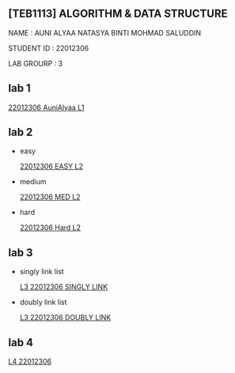 ## [TEB1113] ALGORITHM & DATA STRUCTURE
NAME : AUNI ALYAA NATASYA BINTI MOHMAD SALUDDIN  

STUDENT ID : 22012306


LAB GROURP : 3 

## lab 1
[22012306 AuniAlyaa L1](LAB%201/22012306_AuniAlyaa_L1.cpp)
## lab 2
- easy

  [22012306 EASY L2 ](LAB%202/EASY/22012306_AUNI_L2_EASY.cpp)
- medium

  [22012306 MED L2](LAB%202/MEDIUM/22012306_AUNI_MED_L2.cpp)
- hard

  [22012306 Hard L2](LAB%202/HARD/22012306_Auni_Hard_L2.cpp)
## lab 3
- singly link list

  [L3 22012306 SINGLY LINK](LAB%203%20/%20SINGLY%20LINK%20LIST/L3_22012306_SINGLY_LINK_AUNI%20ALYAA.cpp)

- doubly link list

  [L3 22012306 DOUBLY LINK](LAB%203%20/DOUBLY%20LINK%20LIST/L3_22012306_DOUBLY_LINK_AUNI.cpp)
## lab 4
[L4 22012306](LAB%204/Lab%204%2022012306%20Auni%20Alyaa.cpp)



